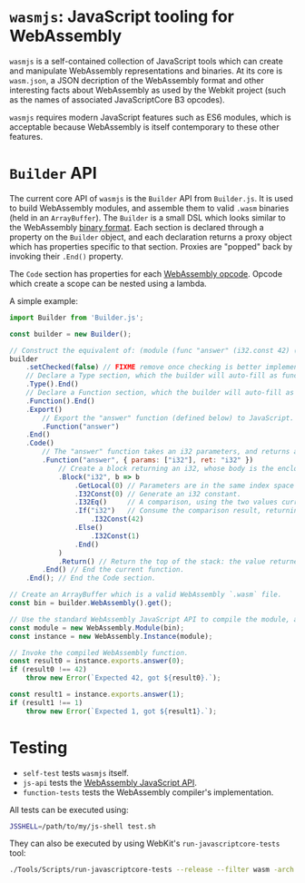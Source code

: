 # `wasmjs`: JavaScript tooling for WebAssembly

`wasmjs` is a self-contained collection of JavaScript tools which can create and
manipulate WebAssembly representations and binaries. At its core is `wasm.json`,
a JSON decription of the WebAssembly format and other interesting facts about
WebAssembly as used by the Webkit project (such as the names of associated
JavaScriptCore B3 opcodes).

`wasmjs` requires modern JavaScript features such as ES6 modules, which is
acceptable because WebAssembly is itself contemporary to these other features.


# `Builder` API

The current core API of `wasmjs` is the `Builder` API from `Builder.js`. It is
used to build WebAssembly modules, and assemble them to valid `.wasm` binaries
(held in an `ArrayBuffer`). The `Builder` is a small DSL which looks similar to
the WebAssembly [binary format][]. Each section is declared through a property
on the `Builder` object, and each declaration returns a proxy object which has
properties specific to that section. Proxies are "popped" back by invoking their
`.End()` property.

The `Code` section has properties for each [WebAssembly opcode][]. Opcode which
create a scope can be nested using a lambda.

  [binary format]: https://github.com/WebAssembly/design/blob/master/BinaryEncoding.md#high-level-structure
  [WebAssembly opcode]: https://github.com/WebAssembly/design/blob/master/Semantics.md

A simple example:

```javascript
import Builder from 'Builder.js';

const builder = new Builder();

// Construct the equivalent of: (module (func "answer" (i32.const 42) (return)))
builder
    .setChecked(false) // FIXME remove once checking is better implemented.
    // Declare a Type section, which the builder will auto-fill as functions are defined.
    .Type().End()
    // Declare a Function section, which the builder will auto-fill as functions are defined.
    .Function().End()
    .Export()
        // Export the "answer" function (defined below) to JavaScript.
        .Function("answer")
    .End()
    .Code()
        // The "answer" function takes an i32 parameters, and returns an i32.
        .Function("answer", { params: ["i32"], ret: "i32" })
            // Create a block returning an i32, whose body is the enclosed lambda.
            .Block("i32", b => b
                .GetLocal(0) // Parameters are in the same index space as locals.
                .I32Const(0) // Generate an i32 constant.
                .I32Eq()     // A comparison, using the two values currently on the stack.
                .If("i32")   // Consume the comparison result, returning an i32.
                    .I32Const(42)
                .Else()
                    .I32Const(1)
                .End()
            )
            .Return() // Return the top of the stack: the value returned by the block.
        .End() // End the current function.
    .End(); // End the Code section.

// Create an ArrayBuffer which is a valid WebAssembly `.wasm` file.
const bin = builder.WebAssembly().get();

// Use the standard WebAssembly JavaScript API to compile the module, and instantiate it.
const module = new WebAssembly.Module(bin);
const instance = new WebAssembly.Instance(module);

// Invoke the compiled WebAssembly function.
const result0 = instance.exports.answer(0);
if (result0 !== 42)
    throw new Error(`Expected 42, got ${result0}.`);

const result1 = instance.exports.answer(1);
if (result1 !== 1)
    throw new Error(`Expected 1, got ${result1}.`);
```


# Testing

* `self-test` tests `wasmjs` itself.
* `js-api` tests the [WebAssembly JavaScript API](https://github.com/WebAssembly/design/blob/master/JS.md).
* `function-tests` tests the WebAssembly compiler's implementation.

All tests can be executed using:

```bash
JSSHELL=/path/to/my/js-shell test.sh
```

They can also be executed by using WebKit's `run-javascriptcore-tests` tool:

```bash
./Tools/Scripts/run-javascriptcore-tests --release --filter wasm -arch x86_64
```
